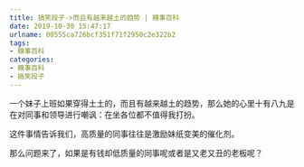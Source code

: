 ```yaml
---
title: 搞笑段子->而且有越来越土的趋势 | 糗事百科
date: 2019-10-30 15:47:17
urlname: 00555ca726bcf351f71f2950c2e322b2
tags: 
- 糗事百科
categories:
- 糗事百科
- 搞笑段子
---
```

一个妹子上班如果穿得土土的，而且有越来越土的趋势，那么她的心里十有八九是在对同事和领导进行嘲讽：在坐各位都不值得我打扮。

这件事情告诉我们，高质量的同事往往是激励妹纸变美的催化剂。

那么问题来了，如果是有钱却低质量的同事呢或者是又老又丑的老板呢？


